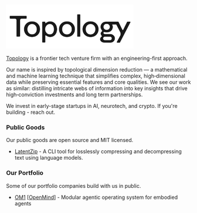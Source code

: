 <picture>
  <source media="(prefers-color-scheme: dark)" srcset="https://raw.githubusercontent.com/topologyvc/.github/main/assets/logo_dark.png">
  <img alt="topology logo" src="https://raw.githubusercontent.com/topologyvc/.github/main/assets/logo_light.png" width="auto" height="120">
</picture>

[Topology](https://topology.vc/) is a frontier tech venture firm with an engineering-first approach.

Our name is inspired by topological dimension reduction — a mathematical and machine learning technique that simplifies complex, high‑dimensional data while preserving essential features and core qualities. We see our work as similar: distilling intricate webs of information into key insights that drive high‑conviction investments and long term partnerships.

We invest in early-stage startups in AI, neurotech, and crypto. If you're building - reach out.

### Public Goods
Our public goods are open source and  MIT licensed.
- [LatentZip](https://github.com/topologyvc/latentzip) - A CLI tool for losslessly compressing and decompressing text using language models.

### Our Portfolio
Some of our portfolio companies build with us in public.
- [OM1](https://github.com/OpenmindAGI/OM1) [[OpenMind](https://openmind.org)] - Modular agentic operating system for embodied agents
